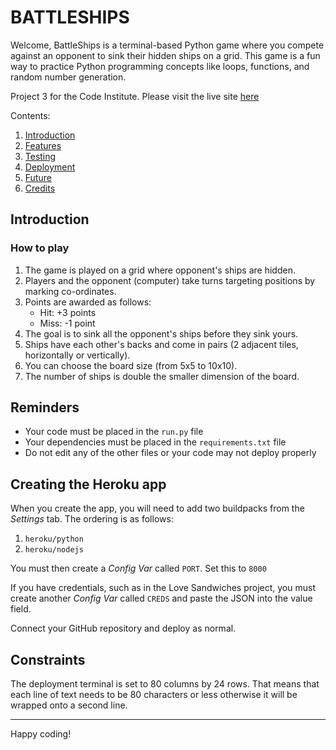 # BATTLESHIPS

Welcome,
BattleShips is a terminal-based Python game where you compete against an opponent to sink their hidden ships on a grid. This game is a fun way to practice Python programming concepts like loops, functions, and random number generation.

Project 3 for the Code Institute. Please visit the live site [here](https://battleships-kwb-853aa1c83842.herokuapp.com/)

Contents:
1. [Introduction](#introduction)
2. [Features](#features)
3. [Testing](#testing)
4. [Deployment](#deployment)
5. [Future](#future)
6. [Credits](#credits) 

## Introduction
### How to play
1. The game is played on a grid where opponent's ships are hidden.
2. Players and the opponent (computer) take turns targeting positions by marking co-ordinates.
3. Points are awarded as follows:
    - Hit: +3 points
    - Miss: -1 point
4. The goal is to sink all the opponent's ships before they sink yours.
5. Ships have each other's backs and come in pairs (2 adjacent tiles, horizontally or vertically).
6. You can choose the board size (from 5x5 to 10x10).
7. The number of ships is double the smaller dimension of the board.






## Reminders

- Your code must be placed in the `run.py` file
- Your dependencies must be placed in the `requirements.txt` file
- Do not edit any of the other files or your code may not deploy properly

## Creating the Heroku app

When you create the app, you will need to add two buildpacks from the _Settings_ tab. The ordering is as follows:

1. `heroku/python`
2. `heroku/nodejs`

You must then create a _Config Var_ called `PORT`. Set this to `8000`

If you have credentials, such as in the Love Sandwiches project, you must create another _Config Var_ called `CREDS` and paste the JSON into the value field.

Connect your GitHub repository and deploy as normal.

## Constraints

The deployment terminal is set to 80 columns by 24 rows. That means that each line of text needs to be 80 characters or less otherwise it will be wrapped onto a second line.

---

Happy coding!
